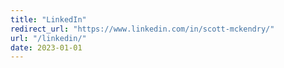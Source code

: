 ```yaml
---
title: "LinkedIn"
redirect_url: "https://www.linkedin.com/in/scott-mckendry/"
url: "/linkedin/"
date: 2023-01-01
---
```

